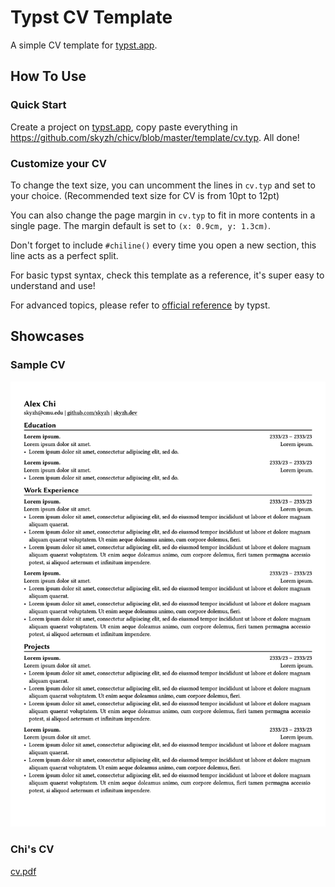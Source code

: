 # Typst CV Template

A simple CV template for [typst.app](https://typst.app).

## How To Use

### Quick Start

Create a project on [typst.app](https://typst.app), copy paste everything in https://github.com/skyzh/chicv/blob/master/template/cv.typ. All done!

### Customize your CV

To change the text size, you can uncomment the lines in `cv.typ` and set to your choice. (Recommended text size for CV is from 10pt to 12pt)

You can also change the page margin in `cv.typ` to fit in more contents in a single page. The margin default is set to `(x: 0.9cm, y: 1.3cm)`.

Don't forget to include `#chiline()` every time you open a new section, this line acts as a perfect split.

For basic typst syntax, check this template as a reference, it's super easy to understand and use!

For advanced topics, please refer to [official reference](https://typst.app/docs/reference/) by typst.

## Showcases

### Sample CV

![Preview](template/cv.png)

### Chi's CV

[cv.pdf](https://skyzh.github.io/files/cv.pdf)
